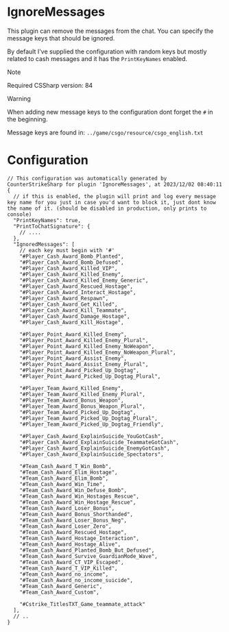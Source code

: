 # IgnoreMessages

This plugin can remove the messages from the chat. You can specify the message keys that should be ignored.

By default I've supplied the configuration with random keys but mostly related to cash messages and it has the `PrintKeyNames` enabled.

> [!NOTE]  
> Required CSSharp version: 84

> [!WARNING]  
> When adding new message keys to the configuration dont forget the `#` in the beginning.

Message keys are found in: `../game/csgo/resource/csgo_english.txt`

# Configuration

```jsonc
// This configuration was automatically generated by CounterStrikeSharp for plugin 'IgnoreMessages', at 2023/12/02 08:40:11
{
  // if this is enabled, the plugin will print and log every message key name for you just in case you'd want to block it, just dont know the name of it. (should be disabled in production, only prints to console)
  "PrintKeyNames": true,
  "PrintToChatSignature": {
    // ....
  },
  "IgnoredMessages": [
    // each key must begin with '#'
    "#Player_Cash_Award_Bomb_Planted",
    "#Player_Cash_Award_Bomb_Defused",
    "#Player_Cash_Award_Killed_VIP",
    "#Player_Cash_Award_Killed_Enemy",
    "#Player_Cash_Award_Killed_Enemy_Generic",
    "#Player_Cash_Award_Rescued_Hostage",
    "#Player_Cash_Award_Interact_Hostage",
    "#Player_Cash_Award_Respawn",
    "#Player_Cash_Award_Get_Killed",
    "#Player_Cash_Award_Kill_Teammate",
    "#Player_Cash_Award_Damage_Hostage",
    "#Player_Cash_Award_Kill_Hostage",

    "#Player_Point_Award_Killed_Enemy",
    "#Player_Point_Award_Killed_Enemy_Plural",
    "#Player_Point_Award_Killed_Enemy_NoWeapon",
    "#Player_Point_Award_Killed_Enemy_NoWeapon_Plural",
    "#Player_Point_Award_Assist_Enemy",
    "#Player_Point_Award_Assist_Enemy_Plural",
    "#Player_Point_Award_Picked_Up_Dogtag",
    "#Player_Point_Award_Picked_Up_Dogtag_Plural",

    "#Player_Team_Award_Killed_Enemy",
    "#Player_Team_Award_Killed_Enemy_Plural",
    "#Player_Team_Award_Bonus_Weapon",
    "#Player_Team_Award_Bonus_Weapon_Plural",
    "#Player_Team_Award_Picked_Up_Dogtag",
    "#Player_Team_Award_Picked_Up_Dogtag_Plural",
    "#Player_Team_Award_Picked_Up_Dogtag_Friendly",

    "#Player_Cash_Award_ExplainSuicide_YouGotCash",
    "#Player_Cash_Award_ExplainSuicide_TeammateGotCash",
    "#Player_Cash_Award_ExplainSuicide_EnemyGotCash",
    "#Player_Cash_Award_ExplainSuicide_Spectators",

    "#Team_Cash_Award_T_Win_Bomb",
    "#Team_Cash_Award_Elim_Hostage",
    "#Team_Cash_Award_Elim_Bomb",
    "#Team_Cash_Award_Win_Time",
    "#Team_Cash_Award_Win_Defuse_Bomb",
    "#Team_Cash_Award_Win_Hostages_Rescue",
    "#Team_Cash_Award_Win_Hostage_Rescue",
    "#Team_Cash_Award_Loser_Bonus",
    "#Team_Cash_Award_Bonus_Shorthanded",
    "#Team_Cash_Award_Loser_Bonus_Neg",
    "#Team_Cash_Award_Loser_Zero",
    "#Team_Cash_Award_Rescued_Hostage",
    "#Team_Cash_Award_Hostage_Interaction",
    "#Team_Cash_Award_Hostage_Alive",
    "#Team_Cash_Award_Planted_Bomb_But_Defused",
    "#Team_Cash_Award_Survive_GuardianMode_Wave",
    "#Team_Cash_Award_CT_VIP_Escaped",
    "#Team_Cash_Award_T_VIP_Killed",
    "#Team_Cash_Award_no_income",
    "#Team_Cash_Award_no_income_suicide",
    "#Team_Cash_Award_Generic",
    "#Team_Cash_Award_Custom",

    "#Cstrike_TitlesTXT_Game_teammate_attack"
  ],
  // ..
}
```

